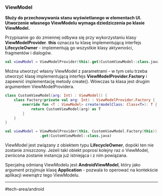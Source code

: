 ### ViewModel
**Służy do przechowywania stanu wyświetlanego w elementach UI.**
**Utworzenie własnego ViewModelu wymaga dziedziczenia po klasie ViewModel.**

Przypisanie go do zmiennej odbywa się przy wykorzystaniu klasy **ViewModelProvider**. 
__this__ oznacza tu klasę implementującą interfejs **LifecycleOwner** - implementują go wszystkie klasy aktywności, fragmentów i dialogów.
```kotlin
val viewModel = ViewModelProvider(this).get(CustomViewModel::class.java)
```

Można utworzyć własny ViewModel z parametrami - w tym celu trzeba utworzyć klasę implementującą interfejs **ViewModelProvider.Factory** i zapewnić implementację metody create(). Wówczas ta klasa jest drugim argumentem ViewModelProvidera.

```kotlin
class CustomViewModel(arg: Int) : ViewModel() {
	class Factory(private val arg: Int) : ViewModelProvider.Factory {  
	    override fun <T : ViewModel> create(modelClass: Class<T>): T {  
	        return CustomViewModel(arg) as T  
	    }  
	}
}

val viewModel = ViewModelProvider(this, CustomViewModel.Factory(this))  
			    .get(CustomViewModel::class.java)
```

ViewModel jest związany z obiektem typu **LifecycleOwner**, dopóki ten nie zostanie zniszczony. Jeżeli taki obiekt poprosi kolejny raz o ViewModel, zwrócona zostanie instancja już istniejąca i z nim powiązana.

Specjalną odmianą ViewModelu jest **AndroidViewModel**, który jako argument przyjmuje klasę **Application** - pozwala to operować na kontekście aplikacji wewnątrz tego ViewModelu.

---
#tech-area/android 



